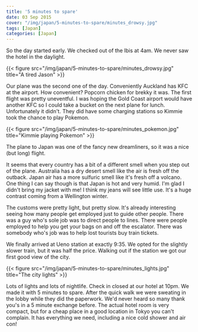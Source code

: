 ```yaml
---
title: '5 minutes to spare'
date: 03 Sep 2015
cover: "/img/japan/5-minutes-to-spare/minutes_drowsy.jpg"
tags: [Japan]
categories: [Japan]
---
```


So the day started early. We checked out of the Ibis at 4am. We never saw the hotel in the daylight.

{{< figure src="/img/japan/5-minutes-to-spare/minutes_drowsy.jpg" title="A tired Jason" >}}


Our plane was the second one of the day. Conveniently Auckland has KFC at the airport. How convenient? Popcorn chicken for brekky it was. The first flight was pretty uneventful. I was hoping the Gold Coast airport would have another KFC so I could take a bucket on the next plane for lunch. Unfortunately it didn't. They did have some charging stations so Kimmie took the chance to play Pokemon.

{{< figure src="/img/japan/5-minutes-to-spare/minutes_pokemon.jpg" title="Kimmie playing Pokemon" >}}

The plane to Japan was one of the fancy new dreamliners, so it was a nice (but long) flight.

It seems that every country has a bit of a different smell when you step out of the plane. Australia has a dry desert smell like the air is fresh off the outback. Japan air has a more sulfuric smell like it's fresh off a volcano. One thing I can say though is that Japan is hot and very humid. I'm glad I didn't bring my jacket with me! I think my jeans will see little use. It's a huge contrast coming from a Wellington winter.

The customs were pretty light, but pretty slow. It's already interesting seeing how many people get employed just to guide other people. There was a guy who's sole job was to direct people to lines. There were people employed to help you get your bags on and off the escalator. There was somebody who's job was to help lost tourists buy train tickets. 

We finally arrived at Ueno station at exactly 9:35. We opted for the slightly slower train, but it was half the price. Walking out if the station we got our first good view of the city.

{{< figure src="/img/japan/5-minutes-to-spare/minutes_lights.jpg" title="The city lights" >}}

Lots of lights and lots of nightlife. Check in closed at our hotel at 10pm. We made it with 5 minutes to spare. After the quick walk we were sweating in the lobby while they did the paperwork. We'd never heard so many thank you's in a 5 minute exchange before. The actual hotel room is very compact, but for a cheap place in a good location in Tokyo you can't complain. It has everything we need, including a nice cold shower and air con!